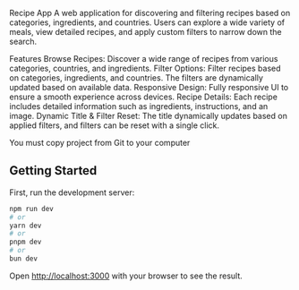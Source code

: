 Recipe App
A web application for discovering and filtering recipes based on categories, ingredients, and countries. Users can explore a wide variety of meals, view detailed recipes, and apply custom filters to narrow down the search.

Features
Browse Recipes: Discover a wide range of recipes from various categories, countries, and ingredients.
Filter Options: Filter recipes based on categories, ingredients, and countries. The filters are dynamically updated based on available data.
Responsive Design: Fully responsive UI to ensure a smooth experience across devices.
Recipe Details: Each recipe includes detailed information such as ingredients, instructions, and an image.
Dynamic Title & Filter Reset: The title dynamically updates based on applied filters, and filters can be reset with a single click.

You must copy project from Git to your computer

## Getting Started

First, run the development server:

```bash
npm run dev
# or
yarn dev
# or
pnpm dev
# or
bun dev
```

Open [http://localhost:3000](http://localhost:3000) with your browser to see the result.

